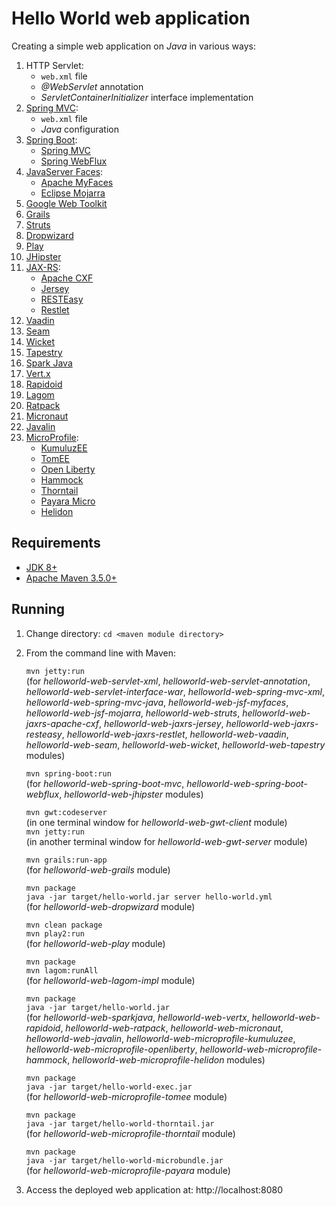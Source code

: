 # Hello World web application

Creating a simple web application on *Java* in various ways:

1. HTTP Servlet:
   * `web.xml` file
   * *@WebServlet* annotation
   * *ServletContainerInitializer* interface implementation
1. [Spring MVC](https://spring.io/projects/spring-framework):
   * `web.xml` file
   * *Java* configuration
1. [Spring Boot](https://spring.io/projects/spring-boot):
   * [Spring MVC](https://docs.spring.io/spring/docs/current/spring-framework-reference/web.html#spring-web)
   * [Spring WebFlux](https://docs.spring.io/spring/docs/current/spring-framework-reference/web-reactive.html#spring-webflux)
1. [JavaServer Faces](https://javaee.github.io/javaserverfaces-spec/):
   * [Apache MyFaces](http://myfaces.apache.org)
   * [Eclipse Mojarra](https://projects.eclipse.org/projects/ee4j.mojarra)
1. [Google Web Toolkit](http://www.gwtproject.org)
1. [Grails](https://grails.org)
1. [Struts](https://struts.apache.org)
1. [Dropwizard](https://www.dropwizard.io)
1. [Play](https://www.playframework.com)
1. [JHipster](https://www.jhipster.tech)
1. [JAX-RS](https://github.com/jax-rs):
   * [Apache CXF](http://cxf.apache.org)
   * [Jersey](https://jersey.github.io)
   * [RESTEasy](https://resteasy.github.io)
   * [Restlet](https://restlet.com)
1. [Vaadin](https://vaadin.com)
1. [Seam](http://seamframework.org)
1. [Wicket](https://wicket.apache.org)
1. [Tapestry](http://tapestry.apache.org)
1. [Spark Java](http://sparkjava.com)
1. [Vert.x](https://vertx.io)
1. [Rapidoid](https://www.rapidoid.org)
1. [Lagom](https://www.lagomframework.com)
1. [Ratpack](https://ratpack.io)
1. [Micronaut](https://micronaut.io)
1. [Javalin](https://javalin.io)
1. [MicroProfile](https://microprofile.io):
   * [KumuluzEE](https://ee.kumuluz.com)
   * [TomEE](http://tomee.apache.org)
   * [Open Liberty](https://openliberty.io)
   * [Hammock](https://hammock-project.github.io)
   * [Thorntail](https://thorntail.io)
   * [Payara Micro](https://www.payara.fish/payara_micro)
   * [Helidon](https://helidon.io)

## Requirements

* [JDK 8+](https://www.oracle.com/technetwork/java/javase/downloads/index.html)
* [Apache Maven 3.5.0+](https://maven.apache.org/download.cgi)

## Running

1. Change directory:
    `cd <maven module directory>`

1. From the command line with Maven:

    `mvn jetty:run`  
    (for *helloworld-web-servlet-xml*, *helloworld-web-servlet-annotation*, *helloworld-web-servlet-interface-war*, *helloworld-web-spring-mvc-xml*, *helloworld-web-spring-mvc-java*, *helloworld-web-jsf-myfaces*, *helloworld-web-jsf-mojarra*, *helloworld-web-struts*, *helloworld-web-jaxrs-apache-cxf*, *helloworld-web-jaxrs-jersey*, *helloworld-web-jaxrs-resteasy*, *helloworld-web-jaxrs-restlet*, *helloworld-web-vaadin*, *helloworld-web-seam*, *helloworld-web-wicket*, *helloworld-web-tapestry* modules)

    `mvn spring-boot:run`  
    (for *helloworld-web-spring-boot-mvc*, *helloworld-web-spring-boot-webflux*, *helloworld-web-jhipster* modules)

    `mvn gwt:codeserver`  
    (in one terminal window for *helloworld-web-gwt-client* module)  
    `mvn jetty:run`  
    (in another terminal window for *helloworld-web-gwt-server* module)

    `mvn grails:run-app`  
    (for *helloworld-web-grails* module)
    
    `mvn package`  
    `java -jar target/hello-world.jar server hello-world.yml`  
    (for *helloworld-web-dropwizard* module)
    
    `mvn clean package`  
    `mvn play2:run`  
    (for *helloworld-web-play* module)
    
    `mvn package`  
    `mvn lagom:runAll`  
    (for *helloworld-web-lagom-impl* module)
    
    `mvn package`  
    `java -jar target/hello-world.jar`  
    (for *helloworld-web-sparkjava*, *helloworld-web-vertx*, *helloworld-web-rapidoid*, *helloworld-web-ratpack*, *helloworld-web-micronaut*, *helloworld-web-javalin*, *helloworld-web-microprofile-kumuluzee*, *helloworld-web-microprofile-openliberty*, *helloworld-web-microprofile-hammock*, *helloworld-web-microprofile-helidon* modules)
    
    `mvn package`  
    `java -jar target/hello-world-exec.jar`  
    (for *helloworld-web-microprofile-tomee* module)
    
    `mvn package`  
    `java -jar target/hello-world-thorntail.jar`  
    (for *helloworld-web-microprofile-thorntail* module)
    
    `mvn package`  
    `java -jar target/hello-world-microbundle.jar`  
    (for *helloworld-web-microprofile-payara* module)

1. Access the deployed web application at: http://localhost:8080
